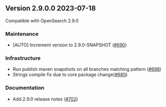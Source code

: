 ## Version 2.9.0.0 2023-07-18

Compatible with OpenSearch 2.9.0

### Maintenance
* [AUTO] Increment version to 2.9.0-SNAPSHOT ([#690](https://github.com/opensearch-project/notifications/pull/690))

### Infrastructure
* Run publish maven snapshots on all branches matching pattern ([#698](https://github.com/opensearch-project/notifications/pull/698))
* Strings compile fix due to core package change([#680](https://github.com/opensearch-project/notifications/pull/680))

### Documentation
* Add 2.9.0 release notes ([#702](https://github.com/opensearch-project/notifications/pull/702))
